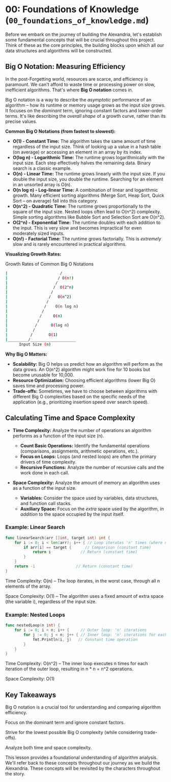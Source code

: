 # 00: Foundations of Knowledge (`00_foundations_of_knowledge.md`)

Before we embark on the journey of building the Alexandria, let's establish some fundamental concepts that will be crucial throughout this project. Think of these as the core principles, the building blocks upon which all our data structures and algorithms will be constructed.

## Big O Notation: Measuring Efficiency

In the post-Forgetting world, resources are scarce, and efficiency is paramount.  We can't afford to waste time or processing power on slow, inefficient algorithms.  That's where **Big O notation** comes in.

Big O notation is a way to describe the *asymptotic* performance of an algorithm – how its runtime or memory usage grows as the input size grows. It focuses on the *dominant* term, ignoring constant factors and lower-order terms.  It's like describing the *overall shape* of a growth curve, rather than its precise values.

**Common Big O Notations (from fastest to slowest):**

* **O(1) - Constant Time:** The algorithm takes the same amount of time regardless of the input size.  Think of looking up a value in a hash table (on average) or accessing an element in an array by its index.
* **O(log n) - Logarithmic Time:** The runtime grows logarithmically with the input size.  Each step effectively halves the remaining data.  Binary search is a classic example.
* **O(n) - Linear Time:** The runtime grows linearly with the input size.  If you double the input size, you double the runtime.  Searching for an element in an unsorted array is O(n).
* **O(n log n) - Log-linear Time:**  A combination of linear and logarithmic growth.  Many efficient sorting algorithms (Merge Sort, Heap Sort, Quick Sort – on average) fall into this category.
* **O(n^2) - Quadratic Time:** The runtime grows proportionally to the square of the input size.  Nested loops often lead to O(n^2) complexity.  Simple sorting algorithms like Bubble Sort and Selection Sort are O(n^2).
* **O(2^n) - Exponential Time:** The runtime doubles with each addition to the input.  This is very slow and becomes impractical for even moderately sized inputs.
* **O(n!) - Factorial Time:**  The runtime grows factorially.  This is *extremely* slow and is rarely encountered in practical algorithms.

**Visualizing Growth Rates:**

Growth Rates of Common Big O Notations

```bash
|                       /
|                      / O(n!)
|                     /
|                    /  O(2^n)
|                   /
|                  /   O(n^2)
|                 /
|                /    O(n log n)
|               /
|              /     O(n)
|             /
|            /      O(log n)
|           /
|          /       O(1)
|_________/____________________
      Input Size (n)
```

**Why Big O Matters:**

* **Scalability:**  Big O helps us predict how an algorithm will perform as the data grows. An O(n^2) algorithm might work fine for 10 books but become unusable for 10,000.
* **Resource Optimization:**  Choosing efficient algorithms (lower Big O) saves time and processing power.
* **Trade-offs:**  Sometimes, we have to choose between algorithms with different Big O complexities based on the specific needs of the application (e.g., prioritizing insertion speed over search speed).

## Calculating Time and Space Complexity

* **Time Complexity:** Analyze the number of operations an algorithm performs as a function of the input size (n).
  * **Count Basic Operations:** Identify the fundamental operations (comparisons, assignments, arithmetic operations, etc.).
  * **Focus on Loops:** Loops (and nested loops) are often the primary drivers of time complexity.
  * **Recursive Functions:** Analyze the number of recursive calls and the work done in each call.

* **Space Complexity:** Analyze the amount of memory an algorithm uses as a function of the input size.
  * **Variables:** Consider the space used by variables, data structures, and function call stacks.
  * **Auxiliary Space:**  Focus on the *extra* space used by the algorithm, *in addition* to the space occupied by the input itself.

### Example: Linear Search

```go
func linearSearch(arr []int, target int) int {
    for i := 0; i < len(arr); i++ { // Loop iterates 'n' times (where n = len(arr))
        if arr[i] == target {      // Comparison (constant time)
            return i             // Return (constant time)
        }
    }
    return -1                  // Return (constant time)
}
```

Time Complexity: O(n) – The loop iterates, in the worst case, through all n elements of the array.

Space Complexity: O(1) – The algorithm uses a fixed amount of extra space (the variable i), regardless of the input size.

### Example: Nested Loops

```go
func nestedLoop(n int) {
    for i := 0; i < n; i++ {     // Outer loop: 'n' iterations
        for j := 0; j < n; j++ { // Inner loop: 'n' iterations for each outer iteration
            fmt.Println(i, j)   // Constant time operation
        }
    }
}
```

Time Complexity: O(n^2) – The inner loop executes n times for each iteration of the outer loop, resulting in n * n = n^2 operations.

Space Complexity: O(1)

## Key Takeaways

Big O notation is a crucial tool for understanding and comparing algorithm efficiency.

Focus on the dominant term and ignore constant factors.

Strive for the lowest possible Big O complexity (while considering trade-offs).

Analyze both time and space complexity.

This lesson provides a foundational understanding of algorithm analysis. We'll refer back to these concepts throughout our journey as we build the Alexandria. These concepts will be revisited by the characters throughout the story.
